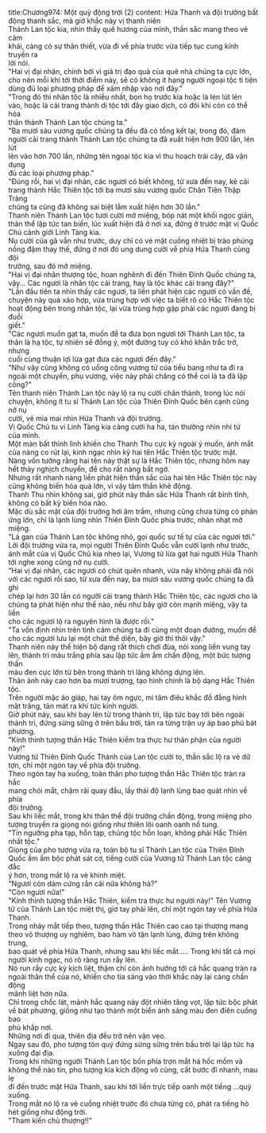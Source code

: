 title:Chương974: Một quỳ động trời (2)
content:
Hứa Thanh và đội trưởng bất động thanh sắc, mà giờ khắc này vị thanh niên<br>Thánh Lan tộc kia, nhìn thấy quê hương của mình, thần sắc mang theo vẻ cảm<br>khái, càng có sự thân thiết, vừa đi về phía trước vừa tiếp tục cung kính truyền ra<br>lời nói.<br>"Hai vị đại nhân, chính bởi vì giá trị đạo quả của quê nhà chúng ta cực lớn,<br>cho nên mỗi khi tới thời điểm này, sẽ có không ít hạng người ngoại tộc ti tiện<br>dùng đủ loại phương pháp để xâm nhập vào nơi đây."<br>"Trong đó thì nhân tộc là nhiều nhất, bọn họ trước kia hoặc là lén lút lẻn<br>vào, hoặc là cải trang thành dị tộc tới đây giao dịch, có đôi khi còn có thể hóa<br>thân thành Thánh Lan tộc chúng ta."<br>"Ba mươi sáu vương quốc chúng ta đều đã có tổng kết lại, trong đó, đám<br>người cải trang thành Thánh Lan tộc chúng ta đã xuất hiện hơn 900 lần, lén lút<br>lẻn vào hơn 700 lần, những tên ngoại tộc kia vì thu hoạch trái cây, đã vận dụng<br>đủ các loại phương pháp."<br>"Đúng rồi, hai vị đại nhân, các ngươi có biết không, từ xưa đến nay, kẻ cải<br>trang thành Hắc Thiên tộc tới ba mươi sáu vương quốc Chân Tiên Thập Tràng<br>chúng ta cũng đã không sai biệt lắm xuất hiện hơn 30 lần."<br>Thanh niên Thánh Lan tộc tươi cười mở miệng, bóp nát một khối ngọc giản,<br>thân thể lập tức tan biến, lúc xuất hiện đã ở nơi xa, đứng ở trước mặt vị Quốc<br>Chủ cảnh giới Linh Tàng kia.<br>Nụ cười của gã vẫn như trước, duy chỉ có vẻ mặt cuồng nhiệt bị trào phúng<br>nồng đậm thay thế, đứng ở nơi đó ung dung cười về phía Hứa Thanh cùng đội<br>trưởng, sau đó mở miệng.<br>"Hai vị đại nhân thượng tộc, hoan nghênh đi đến Thiên Đính Quốc chúng ta,<br>vậy... Các ngươi là nhân tộc cải trang, hay là tộc khác cải trang đây?"<br>"Lần đầu tiên ta nhìn thấy các ngươi, ta liền phát hiện các ngươi có vấn đề,<br>chuyện này quá xảo hợp, vừa trùng hợp với việc ta biết rõ có Hắc Thiên tộc<br>hoạt động bên trong nhân tộc, lại vừa trùng hợp gặp phải các ngươi đang bị đuổi<br>giết."<br>"Các ngươi muốn gạt ta, muốn để ta đưa bọn ngươi tới Thánh Lan tộc, ta<br>thân là hạ tộc, tự nhiên sẽ đồng ý, một đường tuy có khó khăn trắc trở, nhưng<br>cuối cùng thuận lợi lừa gạt đưa các ngươi đến đây."<br>"Như vậy cũng không có uổng công vương tử của tiểu bang như ta đi ra<br>ngoài một chuyến, phụ vương, việc này phải chăng có thể coi là ta đã lập<br>công?"<br>Tên thanh niên Thánh Lan tộc này lộ ra nụ cười chân thành, trong lúc nói<br>chuyện, không ít tu sĩ Thánh Lan tộc của Thiên Đính Quốc bên cạnh cũng nở nụ<br>cười, vẻ mỉa mai nhìn Hứa Thanh và đội trưởng.<br>Vị Quốc Chủ tu vi Linh Tàng kia càng cười ha ha, tán thưởng nhìn nhi tử<br>của mình.<br>Một màn bất thình lình khiến cho Thanh Thu cực kỳ ngoài ý muốn, ánh mắt<br>của nàng co rút lại, kinh ngạc nhìn kỹ hai tên Hắc Thiên tộc trước mặt.<br>Nàng vốn tưởng rằng hai tên này thật sự là Hắc Thiên tộc, nhưng hôm nay<br>hết thảy nghịch chuyển, để cho rất nàng bất ngờ.<br>Nhưng rất nhanh nàng liền phát hiện thần sắc của hai tên Hắc Thiên tộc này<br>cũng không biến hóa quá lớn, vì vậy tâm thần khẽ động.<br>Thanh Thu nhìn không sai, giờ phút này thần sắc Hứa Thanh rất bình tĩnh,<br>không có bất kỳ biến hóa nào.<br>Mặc dù sắc mặt của đội trưởng hơi âm trầm, nhưng cũng chưa từng có phản<br>ứng lớn, chỉ là lạnh lùng nhìn Thiên Đính Quốc phía trước, nhàn nhạt mở<br>miệng.<br>"Lá gan của Thánh Lan tộc không nhỏ, gọi quốc sư tế tự của các ngươi tới."<br>Lời đội trưởng vừa ra, mọi người Thiên Đính Quốc vẫn cười lạnh như trước,<br>ánh mắt của vị Quốc Chủ kia nheo lại, Vương tử lừa gạt hai người Hứa Thanh<br>tới nghe xong cũng nở nụ cười.<br>"Hai vị đại nhân, các ngươi có chút quên nhanh, vừa nãy không phải đã nói<br>với các ngươi rồi sao, từ xưa đến nay, ba mươi sáu vương quốc chúng ta đã ghi<br>chép lại hơn 30 lần có người cải trang thành Hắc Thiên tộc, các ngươi cho là<br>chúng ta phát hiện như thế nào, nếu như bây giờ còn mạnh miệng, vậy ta liền<br>cho các ngươi lộ ra nguyên hình là được rồi."<br>"Ta vốn định nhìn trên tình cảm chúng ta đi cùng một đoạn đường, muốn để<br>cho các ngươi lưu lại một chút thể diện, bây giờ thì thôi vậy."<br>Thanh niên này thể hiện bộ dạng rất thích chơi đùa, nói xong liền vung tay<br>lên, thành trì màu trắng phía sau lập tức ầm ầm chấn động, một bức tượng thần<br>màu đen cực lớn từ bên trong thành trì lăng không dựng lên.<br>Thân ảnh này cao hơn ba mươi trượng, tạo hình chính là bộ dạng Hắc Thiên<br>tộc.<br>Trên người mặc áo giáp, hai tay ôm ngực, mi tâm điêu khắc đồ đằng hình<br>mặt trăng, tản mát ra khí tức kinh người.<br>Giờ phút này, sau khi bay lên từ trong thành trì, lập tức bay tới bên ngoài<br>thành trì, đứng sừng sững ở trên bầu trời, tản ra từng trận uy áp bao phủ bát<br>phương.<br>"Kính thỉnh tượng thần Hắc Thiên kiểm tra thực hư thân phận của người<br>này!"<br>Vương tử Thiên Đính Quốc Thánh của Lan tộc cười to, thần sắc lộ ra vẻ dữ<br>tợn, chỉ một ngón tay về phía đội trưởng.<br>Theo ngón tay hạ xuống, toàn thân pho tượng thần Hắc Thiên tộc tràn ra hắc<br>mang chói mắt, chậm rãi quay đầu, lấy thái độ lạnh lùng bao quát nhìn về phía<br>đội trưởng.<br>Sau khi liếc mắt, trong khi thân thể đội trưởng chấn động, trong miệng pho<br>tượng truyền ra giọng nói giống như thiên lôi oanh oanh nổ tung.<br>"Tín ngưỡng pha tạp, hỗn tạp, chủng tộc hỗn loạn, không phải Hắc Thiên<br>nhất tộc."<br>Giọng của pho tượng vừa ra, toàn bộ tu sĩ Thánh Lan tộc của Thiên Đính<br>Quốc ầm ầm bộc phát sát cơ, tiếng cười của Vương tử Thánh Lan tộc càng đắc<br>ý hơn, trong mắt lộ ra vẻ khinh miệt.<br>"Ngươi còn dám cứng rắn cãi nữa không hả?"<br>"Còn ngươi nữa!"<br>"Kính thỉnh tượng thần Hắc Thiên, kiểm tra thực hư người này!" Tên Vương<br>tử của Thánh Lan tộc miệt thị, giơ tay phải lên, chỉ một ngón tay về phía Hứa<br>Thanh.<br>Trong nháy mắt tiếp theo, tượng thần Hắc Thiên cao cao tại thượng mang<br>theo vô thượng uy nghiêm, bao hàm vô tận lạnh lùng, đứng trên không trung,<br>bao quát về phía Hứa Thanh, nhưng sau khi liếc mắt..... Trong khi tất cả mọi<br>người kinh ngạc, nó rõ ràng run rẩy lên.<br>Nó run rẩy cực kỳ kịch liệt, thậm chí còn ảnh hưởng tới cả hắc quang tràn ra<br>ngoài thân thể của nó, khiến cho tia sáng vào thời khắc này lại càng chấn động<br>mãnh liệt hơn nữa.<br>Chỉ trong chốc lát, mảnh hắc quang này đột nhiên tăng vọt, lập tức bộc phát<br>về bát phương, giống như tạo thành một biển ánh sáng màu đen điên cuồng bao<br>phủ khắp nơi.<br>Những nơi đi qua, thiên địa đều trở nên vặn vẹo.<br>Ngay sau đó, pho tượng tôn quý đứng sừng sững trên bầu trời lại lập tức hạ<br>xuống đại địa.<br>Trong khi những người Thánh Lan tộc bốn phía trợn mắt há hốc mồm và<br>không thể nào tin, pho tượng kia kích động vô cùng, cất bước đi nhanh, mau lẹ<br>đi đến trước mặt Hứa Thanh, sau khi tới liền trực tiếp oanh một tiếng …quỳ<br>xuống.<br>Trong mắt nó lộ ra vẻ cuồng nhiệt trước đó chưa từng có, phát ra tiếng hò<br>hét giống như động trời.<br>"Tham kiến chủ thượng!!"